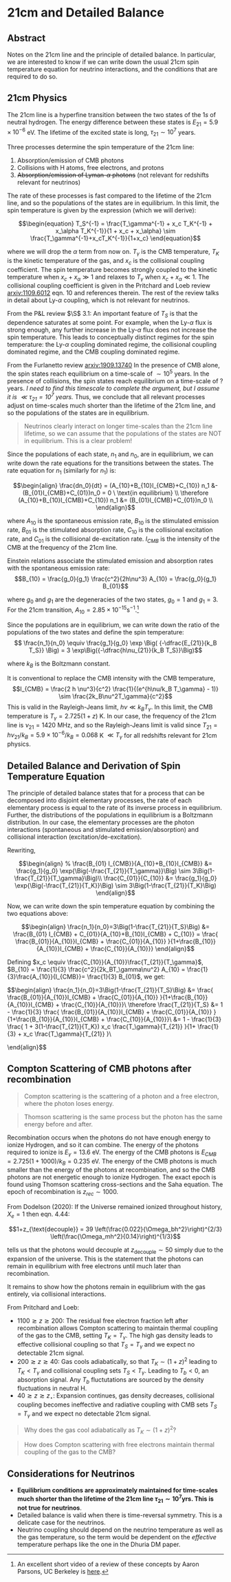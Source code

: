 # 21cm and Detailed Balance

## Abstract

Notes on the 21cm line and the principle of detailed balance. In particular, we are interested to know if we can write down the usual 21cm spin temperature equation for neutrino interactions, and the conditions that are required to do so.

## 21cm Physics

The 21cm line is a hyperfine transition between the two states of the $1s$ of neutral hydrogen. The energy difference between these states is $E_{21} = 5.9 \times 10^{-6}$ eV. The lifetime of the excited state is long, $\tau_{21} \sim 10^7$ years.

Three processes determine the spin temperature of the 21cm line: 
1. Absorption/emission of CMB photons
1. Collisions with H atoms, free electrons, and protons
1. ~~Absorption/emission of Lyman-$\alpha$ photons~~ (not relevant for redshifts relevant for neutrinos)

The rate of these processes is fast compared to the lifetime of the 21cm line, and so the populations of the states are in equilibrium. In this limit, the spin temperature is given by the expression (which we will derive):

$$\begin{equation}
T_S^{-1} = \frac{T_\gamma^{-1} + x_c T_K^{-1} + x_\alpha T_K^{-1}}{1 + x_c + x_\alpha} \sim \frac{T_\gamma^{-1}+x_cT_K^{-1}}{1+x_c}
\end{equation}$$

where we will drop the $\alpha$ term from now on. $T_\gamma$ is the CMB temperature, $T_K$ is the kinetic temperature of the gas, and $x_c$ is the collisional coupling coefficient. The spin temperature becomes strongly coupled to the kinetic temperature when $x_c+x_\alpha \gg 1$ and relaxes to $T_\gamma$ when $x_c+x_\alpha \ll 1$. The collisional coupling coefficient is given in the Pritchard and Loeb review [arxiv:1109.6012](http://arxiv.org/abs/1109.6012) eqn. 10 and references therein. The rest of the review talks in detail about Ly-$\alpha$ coupling, which is not relevant for neutrinos.

From the P&L review $\S$ 3.1: An important feature of $T_S$ is that the dependence saturates at some point. For example, when the Ly-$\alpha$ flux is strong enough, any further increase in the Ly-$\alpha$ flux does not increase the spin temperature. This leads to conceptually distinct regimes for the spin temperature: the Ly-$\alpha$ coupling dominated regime, the collisional coupling dominated regime, and the CMB coupling dominated regime.

From the Furlanetto review [arxiv:1909.13740](http://arxiv.org/abs/1909.13740) In the presence of CMB alone, the spin states reach equilibrium on a time-scale of $\sim 10^5$ years. In the presence of collisions, the spin states reach equilibrium on a time-scale of ? years. _I need to find this timescale to complete the argument, but I assume it is $\ll\tau_{21}=10^7$ years._ Thus, we conclude that all relevant processes adjust on time-scales much shorter than the lifetime of the 21cm line, and so the populations of the states are in equilibrium. 

>Neutrinos clearly interact on longer time-scales than the 21cm line lifetime, so we can assume that the populations of the states are NOT in equilibrium. This is a clear problem!

<!-- In the presence of Ly-$\alpha$ photons, the spin states reach equilibrium on a time-scale of $\sim 10^2$ years. -->


Since the populations of each state, $n_1$ and $n_0$, are in equilibrium, we can write down the rate equations for the transitions between the states. The rate equation for $n_1$ (similarly for $n_1$) is:

$$\begin{align}
\frac{dn_0}{dt} = (A_{10}+B_{10}I_{CMB}+C_{10}) n_1 &- (B_{01}I_{CMB}+C_{01})n_0 = 0 \ \text{in equilibrium} \\
\therefore (A_{10}+B_{10}I_{CMB}+C_{10}) n_1 &= (B_{01}I_{CMB}+C_{01})n_0 \\
\end{align}$$ 

where $A_{10}$ is the spontaneous emission rate, $B_{10}$ is the stimulated emission rate, $B_{01}$ is the stimulated absorption rate, $C_{10}$ is the collisional excitation rate, and $C_{01}$ is the collisional de-excitation rate. $I_{CMB}$ is the intensity of the CMB at the frequency of the 21cm line.

Einstein relations associate the stimulated emission and absorption rates with the spontaneous emission rate:
$$B_{10} = \frac{g_0}{g_1} \frac{c^2}{2h\nu^3} A_{10} = \frac{g_0}{g_1} B_{01}$$

where $g_0$ and $g_1$ are the degeneracies of the two states, $g_0 = 1$ and $g_1 = 3$. For the 21cm transition, $A_{10} = 2.85 \times 10^{-15} \text{s}^{-1}$.[^1]
[^1]: An excellent short video of a review of these concepts by Aaron Parsons, UC Berkeley is [here](https://www.youtube.com/watch?v=yZYpEtF2H-k).

Since the populations are in equilibrium, we can write down the ratio of the populations of the two states and define the spin temperature:
$$ \frac{n_1}{n_0} \equiv \frac{g_1}{g_0} \exp \Big( {-\dfrac{E_{21}}{k_B T_S}} \Big) = 3 \exp\Big({-\dfrac{h\nu_{21}}{k_B T_S}}\Big)$$

where $k_B$ is the Boltzmann constant. 

It is conventional to replace the CMB intensity with the CMB temperature, 
$$I_{CMB} = \frac{2 h \nu^3}{c^2} \frac{1}{(e^{h\nu/k_B T_\gamma} - 1)} \sim \frac{2k_B\nu^2T_\gamma}{c^2}$$
This is valid in the Rayleigh-Jeans limit, $h\nu \ll k_B T_\gamma$. In this limit, the CMB temperature is $T_\gamma = 2.725(1+z)$ K. In our case, the frequency of the 21cm line is $\nu_{21} = 1420$ MHz, and so the Rayleigh-Jeans limit is valid since $T_{21}=h\nu_{21}/k_B = 5.9 \times 10^{-6}/k_B = 0.068$ K $\ll T_\gamma$ for all redshifts relevant for 21cm physics. 

## Detailed Balance and Derivation of Spin Temperature Equation

The principle of detailed balance states that for a process that can be decomposed into disjoint elementary processes, the rate of each elementary process is equal to the rate of its inverse process in equilibrium. Further, the distributions of the populations in equilibrium is a Boltzmann distribution. In our case, the elementary processes are the photon interactions (spontaneous and stimulated emission/absorption) and collisional interaction (excitation/de-excitation). 

Rewriting,

$$\begin{align}
% \frac{B_{01} I_{CMB}}{A_{10}+B_{10}I_{CMB}} &= \frac{g_1}{g_0} \exp{\Big(-\frac{T_{21}}{T_\gamma}}\Big) \sim 3\Big(1-\frac{T_{21}}{T_\gamma}\Big)\\
\frac{C_{01}}{C_{10}} &= \frac{g_1}{g_0} \exp{\Big(-\frac{T_{21}}{T_K}}\Big) \sim 3\Big(1-\frac{T_{21}}{T_K}\Big)
\end{align}$$

Now, we can write down the spin temperature equation by combining the two equations above:

$$\begin{align}
\frac{n_1}{n_0}=3\Big(1-\frac{T_{21}}{T_S}\Big) &= \frac{B_{01} I_{CMB} + C_{01}}{A_{10}+B_{10}I_{CMB} + C_{10}} =   \frac{ \frac{B_{01}}{A_{10}}I_{CMB} + \frac{C_{01}}{A_{10}} }{1+\frac{B_{10}}{A_{10}}I_{CMB} + \frac{C_{10}}{A_{10}}}
\end{align}$$

Defining $x_c \equiv \frac{C_{10}}{A_{10}}\frac{T_{21}}{T_\gamma}$, $B_{10} = \frac{1}{3} \frac{c^2}{2k_BT_\gamma\nu^2} A_{10} = \frac{1}{3}\frac{A_{10}}{I_{CMB}}= \frac{1}{3} B_{01}$, we get:

$$\begin{align}
\frac{n_1}{n_0}=3\Big(1-\frac{T_{21}}{T_S}\Big) &= \frac{ \frac{B_{01}}{A_{10}}I_{CMB} + \frac{C_{01}}{A_{10}} }{1+\frac{B_{10}}{A_{10}}I_{CMB} + \frac{C_{10}}{A_{10}}}\\
\therefore \frac{T_{21}}{T_S} &= 1 - \frac{1}{3} \frac{ \frac{B_{01}}{A_{10}}I_{CMB} + \frac{C_{01}}{A_{10}} }{1+\frac{B_{10}}{A_{10}}I_{CMB} + \frac{C_{10}}{A_{10}}}\\
&= 1 - \frac{1}{3} \frac{ 1 + 3(1-\frac{T_{21}}{T_K}) x_c \frac{T_\gamma}{T_{21}} }{1+ \frac{1}{3} + x_c \frac{T_\gamma}{T_{21}} }\\

\end{align}$$

## Compton Scattering of CMB photons after recombination

>Compton scattering is the scattering of a photon and a free electron, where the photon loses energy. 

>Thomson scattering is the same process but the photon has the same energy before and after.

 Recombination occurs when the photons do not have enough energy to ionize Hydrogen, and so it can combine. The energy of the photons required to ionize is $E_\gamma = 13.6$ eV. The energy of the CMB photons is $E_{CMB} = 2.725 (1+1000)/k_B = 0.235$ eV. The energy of the CMB photons is much smaller than the energy of the photons at recombination, and so the CMB photons are not energetic enough to ionize Hydrogen. The exact epoch is found using Thomson scattering cross-sections and the Saha equation. The epoch of recombination is $z_{rec} \sim 1000$.

From Dodelson (2020):
If the Universe remained ionized throughout history, $X_e=1$ then eqn. 4.44:

$$1+z_{\text{decouple}} = 39 \left(\frac{0.022}{\Omega_bh^2}\right)^{2/3} \left(\frac{\Omega_mh^2}{0.14}\right)^{1/3}$$

tells us that the photons would decouple at $z_{\text{decouple}} \sim 50$ simply due to the expansion of the universe. This is the statement that the photons can remain in equilibrium with free electrons until much later than recombination.

It remains to show how the photons remain in equilibrium with the gas entirely, via collisional interactions. 

From Pritchard and Loeb:
- $1100 \gtrsim z \gtrsim 200$: The residual free electron fraction left after recombination allows Compton scattering to maintain thermal coupling of the gas to the CMB, setting $T_K=T_\gamma$. The high gas density leads to effective collisional coupling so that $T_S=T_\gamma$ and we expect no detectable 21cm signal.
- $200 \gtrsim z \gtrsim 40$: Gas cools adiabatically, so that $T_K\sim(1+z)^2$ leading to $T_K<T_\gamma$ and collisional coupling sets $T_S<T_\gamma$. Leading to $T_b<0$, an absorption signal. Any $T_b$ fluctutations are sourced by the density fluctuations in neutral H.
- $40 \gtrsim z \gtrsim z_\star$: Expansion continues, gas density decreases, collisional coupling becomes ineffective and radiative coupling with CMB sets $T_S=T_\gamma$ and we expect no detectable 21cm signal.

>Why does the gas cool adiabatically as $T_K\sim (1+z)^2$?

>How does Compton scattering with free electrons maintain thermal coupling of the gas to the CMB?




## Considerations for Neutrinos

- **Equilibrium conditions are approximately maintained for time-scales much shorter than the lifetime of the 21cm line $\tau_{21}\sim10^7 \text{yrs}$. This is not true for neutrinos**.
- Detailed balance is valid when there is time-reversal symmetry. This is a delicate case for the neutrinos.
- Neutrino coupling should depend on the neutrino temperature as well as the gas temperature, so the term would be dependent on the _effective_ temperature perhaps like the one in the Dhuria DM paper.
